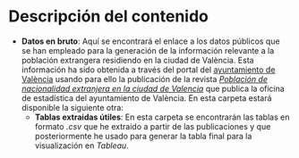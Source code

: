 # Descripción del contenido

- **Datos en bruto**: Aquí se encontrará el enlace a los datos públicos que se han empleado para la generación de la información relevante a la población extrangera residiendo en la ciudad de València. Esta información ha sido obtenida a través del portal del [ayuntamiento de València](https://www.valencia.es/) usando para ello la publicación de la revista [*Población de nacionalidad extranjera en la ciudad de Valencia*](http://www.valencia.es/ayuntamiento/catalogo.nsf/CatalogoUnTitulo?readForm&lang=1&serie=22&titulo=Poblaci%F3n%20de%20nacionalidad%20extranjera%20en%20la%20ciudad%20de%20Valencia%202017&bdOrigen=ayuntamiento/estadistica.nsf&idApoyo=58FB3C7A3D56E414C1257DD40057EB6C) que publica la oficina de estadística del ayuntamiento de València. En esta carpeta estará disponible la siguiente otra:
  - **Tablas extraidas útiles**: En esta carpeta se encontrarán las tablas en formato *.csv* que he extraido a partir de las publicaciones y que posteriormente he usado para generar la tabla final para la visualización en *Tableau*.
  

